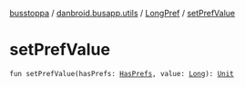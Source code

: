 [busstoppa](../../index.md) / [danbroid.busapp.utils](../index.md) / [LongPref](index.md) / [setPrefValue](./set-pref-value.md)

# setPrefValue

`fun setPrefValue(hasPrefs: `[`HasPrefs`](../-has-prefs/index.md)`, value: `[`Long`](https://kotlinlang.org/api/latest/jvm/stdlib/kotlin/-long/index.html)`): `[`Unit`](https://kotlinlang.org/api/latest/jvm/stdlib/kotlin/-unit/index.html)
